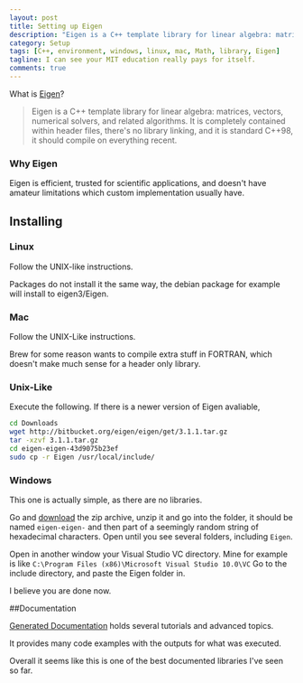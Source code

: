```yaml
---
layout: post
title: Setting up Eigen
description: "Eigen is a C++ template library for linear algebra: matrices, vectors, numerical solvers, and related algorithms."
category: Setup
tags: [C++, environment, windows, linux, mac, Math, library, Eigen]
tagline: I can see your MIT education really pays for itself. 
comments: true
---
```


What is [Eigen][]? 

> Eigen is a C++ template library for linear algebra: matrices, vectors, numerical solvers, and related algorithms.
It is completely contained within header files, there's no library linking, and it is standard C++98, it should compile on everything recent.
<!--more-->

### Why Eigen

Eigen is efficient, trusted for scientific applications, and doesn't have amateur limitations which custom implementation usually have.

## Installing
### Linux 

Follow the UNIX-like instructions.

Packages do not install it the same way, the debian package for example will install to eigen3/Eigen.

### Mac

Follow the UNIX-Like instructions.

Brew for some reason wants to compile extra stuff in FORTRAN, which doesn't make much sense for a header only library.

### Unix-Like

Execute the following. If there is a newer version of Eigen avaliable, 
```bash
cd Downloads
wget http://bitbucket.org/eigen/eigen/get/3.1.1.tar.gz
tar -xzvf 3.1.1.tar.gz
cd eigen-eigen-43d9075b23ef
sudo cp -r Eigen /usr/local/include/
```

### Windows
This one is actually simple, as there are no libraries.

Go and [download][Eigen Zip] the zip archive, unzip it and go into the folder, it should be named `eigen-eigen-` and then part of a seemingly random string of hexadecimal characters.
Open until you see several folders, including `Eigen`.

Open in another window your Visual Studio VC directory.
Mine for example is like `C:\Program Files (x86)\Microsoft Visual Studio 10.0\VC`
Go to the include directory, and paste the Eigen folder in.

I believe you are done now. 

##Documentation

[Generated Documentation][Eigen Docs] holds several tutorials and advanced topics.

It provides many code examples with the outputs for what was executed.

Overall it seems like this is one of the best documented libraries I've seen so far.


[Eigen]: http://eigen.tuxfamily.org/index.php?title=Main_Page
[Eigen Zip]: http://bitbucket.org/eigen/eigen/get/3.1.1.zip
[Eigen Docs]: http://eigen.tuxfamily.org/dox/